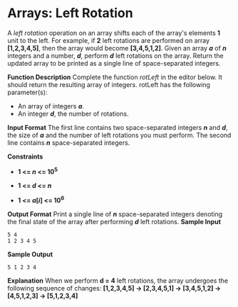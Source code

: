 # Arrays: Left Rotation

A *left rotation* operation on an array shifts each of the array's elements **1** unit to the left. For example, if **2** left rotations are performed on array **[1,2,3,4,5]**, then the array would become **[3,4,5,1,2]**. 
Given an array ***a*** of ***n*** integers and a number, ***d***, perform ***d*** left rotations on the array. Return the updated array to be printed as a single line of space-separated integers.

**Function Description**
Complete the function *rotLeft* in the editor below. It should return the resulting array of integers.
rotLeft has the following parameter(s):
- An array of integers ***a***.
- An integer ***d***, the number of rotations.

**Input Format**
  The first line contains two space-separated integers ***n*** and ***d***, the size of ***a*** and the number of left rotations  you must perform.
  The second line contains ***n*** space-separated integers.

**Constraints**
- **1 <= *n* <= 10<sup>5</sup>**

- **1 <= *d* <= *n***

- **1 <= *a*[*i*] <= 10<sup>6</sup>**

**Output Format**
Print a single line of ***n*** space-separated integers denoting the final state of the array after performing ***d***  left rotations.
**Sample Input**
```
5 4
1 2 3 4 5
```
**Sample Output**

```
5 1 2 3 4
```
**Explanation**
When we perform **d = 4** left rotations, the array undergoes the following sequence of changes:
							**[1,2,3,4,5] -> [2,3,4,5,1] -> [3,4,5,1,2] -> [4,5,1,2,3] -> [5,1,2,3,4]**